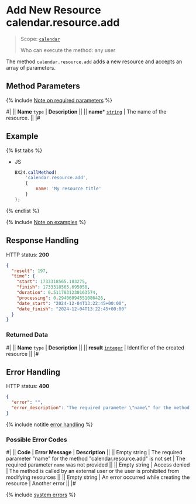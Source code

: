 # Add New Resource calendar.resource.add

> Scope: [`calendar`](../../scopes/permissions.md)
>
> Who can execute the method: any user

The method `calendar.resource.add` adds a new resource and accepts an array of parameters.

## Method Parameters

{% include [Note on required parameters](../../../_includes/required.md) %}

#|
|| **Name**
`type` | **Description** ||
|| **name*** 
[`string`](../../data-types.md) | The name of the resource. ||
|#

## Example

{% list tabs %}

- JS

    ```js
    BX24.callMethod(
        'calendar.resource.add',
        {
            name: 'My resource title'
        }
    );
    ```

{% endlist %}

{% include [Note on examples](../../../_includes/examples.md) %}

## Response Handling

HTTP status: **200**

```json
{
  "result": 197,
  "time": {
    "start": 1733318565.183275,
    "finish": 1733318565.695058,
    "duration": 0.5117831230163574,
    "processing": 0.29406094551086426,
    "date_start": "2024-12-04T13:22:45+00:00",
    "date_finish": "2024-12-04T13:22:45+00:00"
  }
}
```

### Returned Data

#|
|| **Name**
`type` | **Description** ||
|| **result**
[`integer`](../../data-types.md) | Identifier of the created resource ||
|#

## Error Handling

HTTP status: **400**

```json
{
  "error": "",
  "error_description": "The required parameter \"name\" for the method \"calendar.resource.add\" is not set"
}
```
{% include notitle [error handling](../../../_includes/error-info.md) %}

### Possible Error Codes

#|
|| **Code** | **Error Message** | **Description** ||
|| Empty string | The required parameter "name" for the method "calendar.resource.add" is not set | The required parameter `name` was not provided ||
|| Empty string | Access denied | The method is called by an external user or the user is prohibited from modifying resources ||
|| Empty string | An error occurred while creating the resource | Another error ||
|#

{% include [system errors](../../../_includes/system-errors.md) %}